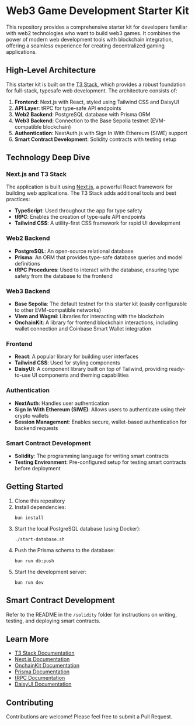 # Web3 Game Development Starter Kit

This repository provides a comprehensive starter kit for developers familiar with web2 technologies who want to build web3 games. It combines the power of modern web development tools with blockchain integration, offering a seamless experience for creating decentralized gaming applications.

## High-Level Architecture

This starter kit is built on the [T3 Stack](https://create.t3.gg/), which provides a robust foundation for full-stack, typesafe web development. The architecture consists of:

1. **Frontend**: Next.js with React, styled using Tailwind CSS and DaisyUI
2. **API Layer**: tRPC for type-safe API endpoints
3. **Web2 Backend**: PostgreSQL database with Prisma ORM
4. **Web3 Backend**: Connection to the Base Sepolia testnet (EVM-compatible blockchain)
5. **Authentication**: NextAuth.js with Sign In With Ethereum (SIWE) support
6. **Smart Contract Development**: Solidity contracts with testing setup

## Technology Deep Dive

### Next.js and T3 Stack

The application is built using [Next.js](https://nextjs.org/), a powerful React framework for building web applications. The T3 Stack adds additional tools and best practices:

- **TypeScript**: Used throughout the app for type safety
- **tRPC**: Enables the creation of type-safe API endpoints
- **Tailwind CSS**: A utility-first CSS framework for rapid UI development

### Web2 Backend

- **PostgreSQL**: An open-source relational database
- **Prisma**: An ORM that provides type-safe database queries and model definitions
- **tRPC Procedures**: Used to interact with the database, ensuring type safety from the database to the frontend

### Web3 Backend

- **Base Sepolia**: The default testnet for this starter kit (easily configurable to other EVM-compatible networks)
- **Viem and Wagmi**: Libraries for interacting with the blockchain
- **OnchainKit**: A library for frontend blockchain interactions, including wallet connection and Coinbase Smart Wallet integration

### Frontend

- **React**: A popular library for building user interfaces
- **Tailwind CSS**: Used for styling components
- **DaisyUI**: A component library built on top of Tailwind, providing ready-to-use UI components and theming capabilities

### Authentication

- **NextAuth**: Handles user authentication
- **Sign In With Ethereum (SIWE)**: Allows users to authenticate using their crypto wallets
- **Session Management**: Enables secure, wallet-based authentication for backend requests

### Smart Contract Development

- **Solidity**: The programming language for writing smart contracts
- **Testing Environment**: Pre-configured setup for testing smart contracts before deployment

## Getting Started

1. Clone this repository
2. Install dependencies:
   ```
   bun install
   ```
3. Start the local PostgreSQL database (using Docker):
   ```
   ./start-database.sh
   ```
4. Push the Prisma schema to the database:
   ```
   bun run db:push
   ```
5. Start the development server:
   ```
   bun run dev
   ```

## Smart Contract Development

Refer to the README in the `/solidity` folder for instructions on writing, testing, and deploying smart contracts.

## Learn More

- [T3 Stack Documentation](https://create.t3.gg/)
- [Next.js Documentation](https://nextjs.org/docs)
- [OnchainKit Documentation](https://onchainkit.xyz/)
- [Prisma Documentation](https://www.prisma.io/docs)
- [tRPC Documentation](https://trpc.io/docs)
- [DaisyUI Documentation](https://daisyui.com/)

## Contributing

Contributions are welcome! Please feel free to submit a Pull Request.